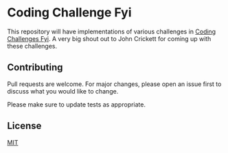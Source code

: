 # Coding Challenge Fyi

This repository will have implementations of various challenges in [Coding Challenges Fyi](https://codingchallenges.fyi/challenges/intro). A very big shout out to John Crickett for coming up with these challenges.

## Contributing

Pull requests are welcome. For major changes, please open an issue first
to discuss what you would like to change.

Please make sure to update tests as appropriate.

## License

[MIT](https://github.com/amankr1279/Coding-Challenges/blob/main/LICENSE)